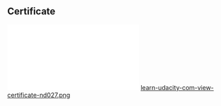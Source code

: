 

## Certificate

![Screenshot](./learn.udacity.com_view-certificate_nd027.pdf)
[learn-udacity-com-view-certificate-nd027.png](https://postimg.cc/wRQJr206)
